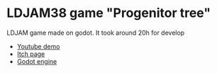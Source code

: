 # LDJAM38 game "Progenitor tree"

LDJAM game made on godot.
It took around 20h for develop

 - [Youtube demo](https://www.youtube.com/edit?video_id=t9GZ0qzSspA&video_referrer=watch)
 - [Itch page](https://tymonr.itch.io/progenitor-tree)
 - [Godot engine](https://godotengine.org)
